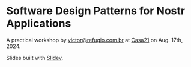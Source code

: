 # Software Design Patterns for Nostr Applications

A practical workshop by [victor@refugio.com.br](https://primal.net/p/npub18vay956v7zs5qtgc65mvn54v96cuvqv6j9fmu4cgfjqkt5vjuvjsc47nzf) at [Casa21](https://vinteum.org/) on Aug. 17th, 2024.

Slides built with [Slidev](https://sli.dev/).
